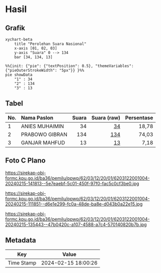 # Hasil

## Grafik

```mermaid
xychart-beta
    title "Perolehan Suara Nasional"
    x-axis [01, 02, 03]
    y-axis "Suara" 0 --> 134
    bar [34, 134, 13]
```

```mermaid
%%{init: {"pie": {"textPosition": 0.5}, "themeVariables": {"pieOuterStrokeWidth": "5px"}} }%%
pie showData
    "1" : 34
    "2" : 134
    "3" : 13
```

## Tabel

| No. | Nama Paslon    | Suara | Suara (raw) | Persentase |
|:--- |:-------------- | -----:| -----------:| ----------:|
| 1   | ANIES MUHAIMIN | 34    | [34][p-1]   | 18,78      |
| 2   | PRABOWO GIBRAN | 134   | [134][p-2]  | 74,03      |
| 3   | GANJAR MAHFUD  | 13    | [13][p-3]   | 7,18       |


[p-1]: https://github.com/gigit-pemilu/pemilu-2024/blob/main/pilpres/hitung-suara/sub/62-kalimantan-tengah/sub/03-kapuas/sub/12-kapuas-hulu/sub/2001-sei-hanyo/sub/004-tps/sub/paslon-1.txt
[p-2]: https://github.com/gigit-pemilu/pemilu-2024/blob/main/pilpres/hitung-suara/sub/62-kalimantan-tengah/sub/03-kapuas/sub/12-kapuas-hulu/sub/2001-sei-hanyo/sub/004-tps/sub/paslon-2.txt
[p-3]: https://github.com/gigit-pemilu/pemilu-2024/blob/main/pilpres/hitung-suara/sub/62-kalimantan-tengah/sub/03-kapuas/sub/12-kapuas-hulu/sub/2001-sei-hanyo/sub/004-tps/sub/paslon-3.txt

## Foto C Plano

https://sirekap-obj-formc.kpu.go.id/ba36/pemilu/ppwp/62/03/12/20/01/6203122001004-20240215-141813--5e7eaebf-5c01-450f-97f0-fac5c0cf3be0.jpg

https://sirekap-obj-formc.kpu.go.id/ba36/pemilu/ppwp/62/03/12/20/01/6203122001004-20240215-111851--d6e1e299-fc0a-48de-ba8e-d043b0a22e15.jpg

https://sirekap-obj-formc.kpu.go.id/ba36/pemilu/ppwp/62/03/12/20/01/6203122001004-20240215-135443--47b0420c-a107-4588-a7c4-570140820b7b.jpg


## Metadata

| Key        | Value               |
| ---------- | ------------------- |
| Time Stamp | 2024-02-15 18:00:26 |



